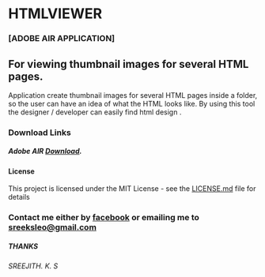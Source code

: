 # HTMLVIEWER 
### [ADOBE AIR APPLICATION]

## For viewing thumbnail images for several HTML pages.

Application create thumbnail images for several HTML pages inside a folder, so the user can have an idea of what the HTML looks like.
By using this tool the designer / developer can easily find html design .


### Download Links
##### Adobe AIR [Download](https://get.adobe.com/air/).


#### License

This project is licensed under the MIT License - see the [LICENSE.md](https://github.com/sreejithkarthikeyan/maskArea/blob/master/LICENSE.md) file for details


### Contact me either by [facebook](https://www.facebook.com/sreejithks)  or emailing me to [sreeksleo@gmail.com](https://mailto:sreeksleo@gmail.com)

##### THANKS
###### SREEJITH. K. S
